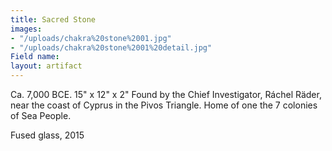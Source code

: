 ```yaml
---
title: Sacred Stone
images:
- "/uploads/chakra%20stone%2001.jpg"
- "/uploads/chakra%20stone%2001%20detail.jpg"
Field name: 
layout: artifact
---
```


Ca. 7,000 BCE.
15" x 12" x 2" 
Found by the Chief Investigator, Ráchel Räder, near the coast of Cyprus in the Pivos Triangle. Home of one the 7 colonies of Sea People. 

Fused glass, 2015